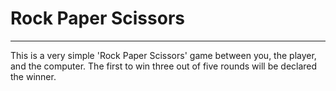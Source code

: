# Rock Paper Scissors

---

This is a very simple 'Rock Paper Scissors' game between you, the player, and the computer. The first to win three out of five rounds will be declared the winner.